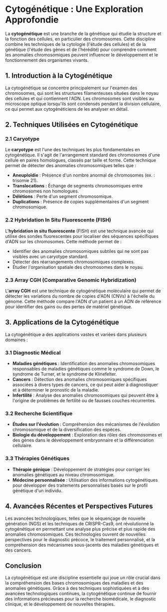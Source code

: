 # Cytogénétique : Une Exploration Approfondie

La **cytogénétique** est une branche de la génétique qui étudie la structure et la fonction des cellules, en particulier des chromosomes. Cette discipline combine les techniques de la cytologie (l'étude des cellules) et de la génétique (l'étude des gènes et de l'hérédité) pour comprendre comment les anomalies chromosomiques peuvent influencer le développement et le fonctionnement des organismes vivants.

## 1. Introduction à la Cytogénétique

La cytogénétique se concentre principalement sur l'examen des chromosomes, qui sont les structures filamenteuses situées dans le noyau des cellules et qui contiennent l'ADN. Les chromosomes sont visibles au microscope optique lorsqu'ils sont condensés pendant la division cellulaire, ce qui permet aux cytogénéticiens de les analyser en détail.

## 2. Techniques Utilisées en Cytogénétique

### 2.1 Caryotype

Le **caryotype** est l'une des techniques les plus fondamentales en cytogénétique. Il s'agit de l'arrangement standard des chromosomes d'une cellule en paires homologues, classés par taille et forme. Cette technique permet de détecter des anomalies chromosomiques telles que :

- **Aneuploïdie** : Présence d'un nombre anormal de chromosomes (ex. : trisomie 21).
- **Translocations** : Échange de segments chromosomiques entre chromosomes non homologues.
- **Délétions** : Perte d'un segment chromosomique.
- **Duplications** : Présence de copies supplémentaires d'un segment chromosomique.

### 2.2 Hybridation In Situ Fluorescente (FISH)

L'**hybridation in situ fluorescente** (FISH) est une technique avancée qui utilise des sondes fluorescentes pour localiser des séquences spécifiques d'ADN sur les chromosomes. Cette méthode permet de :

- Identifier des anomalies chromosomiques subtiles qui ne sont pas visibles avec un caryotype standard.
- Détecter des réarrangements chromosomiques complexes.
- Étudier l'organisation spatiale des chromosomes dans le noyau.

### 2.3 Array CGH (Comparative Genomic Hybridization)

L'**array CGH** est une technique de cytogénétique moléculaire qui permet de détecter les variations du nombre de copies d'ADN (CNVs) à l'échelle du génome. Cette méthode compare l'ADN d'un patient à un ADN de référence pour identifier des gains ou des pertes de matériel génétique.

## 3. Applications de la Cytogénétique

La cytogénétique a des applications vastes et variées dans plusieurs domaines :

### 3.1 Diagnostic Médical

- **Maladies génétiques** : Identification des anomalies chromosomiques responsables de maladies génétiques comme le syndrome de Down, le syndrome de Turner, et le syndrome de Klinefelter.
- **Cancers** : Détection des anomalies chromosomiques spécifiques associées à divers types de cancers, ce qui peut aider à diagnostiquer et à déterminer le pronostic de la maladie.
- **Infertilité** : Analyse des anomalies chromosomiques qui peuvent être à l'origine de problèmes de fertilité ou de fausses couches récurrentes.

### 3.2 Recherche Scientifique

- **Études sur l'évolution** : Compréhension des mécanismes de l'évolution chromosomique et de la diversification des espèces.
- **Biologie du développement** : Exploration des rôles des chromosomes et des gènes dans le développement embryonnaire et la différenciation cellulaire.

### 3.3 Thérapies Génétiques

- **Thérapie génique** : Développement de stratégies pour corriger les anomalies génétiques au niveau chromosomique.
- **Médecine personnalisée** : Utilisation des informations cytogénétiques pour développer des traitements personnalisés basés sur le profil génétique d'un individu.

## 4. Avancées Récentes et Perspectives Futures

Les avancées technologiques, telles que le séquençage de nouvelle génération (NGS) et les techniques de CRISPR-Cas9, ont révolutionné la cytogénétique en permettant une analyse plus précise et plus rapide des anomalies chromosomiques. Ces technologies ouvrent de nouvelles perspectives pour le diagnostic précoce, le traitement personnalisé, et la compréhension des mécanismes sous-jacents des maladies génétiques et des cancers.

## Conclusion

La cytogénétique est une discipline essentielle qui joue un rôle crucial dans la compréhension des bases chromosomiques des maladies et des anomalies génétiques. Grâce à des techniques sophistiquées et à des avancées technologiques continues, la cytogénétique continue de fournir des informations précieuses pour la recherche biomédicale, le diagnostic clinique, et le développement de nouvelles thérapies.